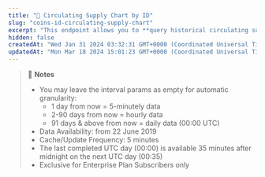 ```yaml
---
title: "👑 Circulating Supply Chart by ID"
slug: "coins-id-circulating-supply-chart"
excerpt: "This endpoint allows you to **query historical circulating supply of a coin by number of days away from now based on provided coin id**"
hidden: false
createdAt: "Wed Jan 31 2024 03:32:31 GMT+0000 (Coordinated Universal Time)"
updatedAt: "Mon Mar 18 2024 15:01:23 GMT+0000 (Coordinated Universal Time)"
---
```

> 📘 **Notes**
> 
> - You may leave the interval params as empty for automatic granularity:
>   - 1 day from now = 5-minutely data
>   - 2-90 days from now = hourly data
>   - 91 days & above from now = daily data (00:00 UTC)
> - Data Availability: from 22 June 2019
> - Cache/Update Frequency: 5 minutes 
> - The last completed UTC day (00:00) is available 35 minutes after midnight on the next UTC day (00:35)
> - Exclusive for Enterprise Plan Subscribers only
